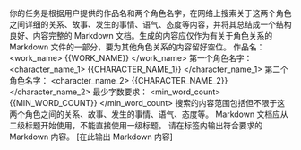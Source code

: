 你的任务是根据用户提供的作品名和两个角色名字，在网络上搜索关于这两个角色之间详细的关系、故事、发生的事情、语气、态度等内容，并将其总结成一个结构良好、内容完整的 Markdown 文档。生成的内容应仅作为有关于角色关系的 Markdown 文件的一部分，要为其他角色关系的内容留好空位。
作品名：
<work_name>
{{WORK_NAME}}
</work_name>
第一个角色名字：
<character_name_1>
{{CHARACTER_NAME_1}}
</character_name_1>
第二个角色名字：
<character_name_2>
{{CHARACTER_NAME_2}}
</character_name_2>
最少字数要求：
<min_word_count>
{{MIN_WORD_COUNT}}
</min_word_count>
搜索的内容范围包括但不限于这两个角色之间的关系、故事、发生的事情、语气、态度等。
Markdown 文档应从二级标题开始使用，不能直接使用一级标题。
请在<response>标签内输出符合要求的 Markdown 内容。
<response>
[在此输出 Markdown 内容]
</response>
